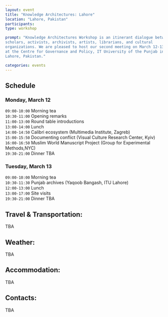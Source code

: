 ```yaml
---
layout: event
title: "Knowledge Architectures: Lahore"
location: "Lahore, Pakistan"
participants:
type: workshop

prompt: "Knowledge Architectures Workshop is an itinerant dialogue between
scholars, activists, archivists, artists, librarians, and cultural
organizations. We are pleased to host our second meeting on March 12-13, 2018
at the Centre for Governance and Policy, IT University of the Punjab in
Lahore, Pakistan."

categories: events
---
```


## Schedule

### Monday, March 12

`09:00-10:00` Morning tea  
`10:30-11:00` Opening remarks  
`11:00-13:00` Round table introductions  
`13:00-14:00` Lunch  
`14:00-14:50` Calibri ecosystem (Multimedia Institute, Zagreb)  
`15:00-15:50` Documenting conflict (Visual Culture Research Center, Kyiv)  
`16:00-16:50` Muslim World Manuscript Project (Group for Experimental Methods,NYC)  
`19:30-21:00` Dinner TBA  

### Tuesday, March 13

`09:00-10:00` Morning tea  
`10:30-11:30` Punjab archives (Yaqoob Bangash, ITU Lahore)  
`12:00-13:00` Lunch  
`13:00-17:00` Site visits  
`19:30-21:00` Dinner TBA  

## Travel & Transportation:

TBA

## Weather:

TBA

## Accommodation:

TBA

## Contacts:

TBA
